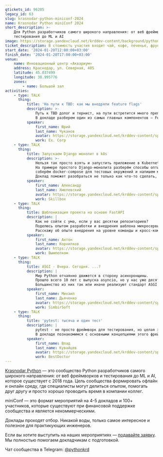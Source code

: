 ```yaml
---
qtickets_id: 96205
legacy_id: 63
slug: krasnodar-python-miniconf-2024
name: Krasnodar Python miniConf 2024
short_description: >-
    Для Python разработчиков самого широкого направления: от веб фреймворков и
    тестирования до ML и AI
image: https://storage.yandexcloud.net/krddev-content/background/python.jpg
ticket_description: В стоимость участия входит чай, кофе, печенье, фрукты и сэндвичи.
start_date: '2024-01-20T12:00:00+03:00'
finish_date: '2024-01-20T17:00:00+03:00'
venue:
    name: Инновационный центр «Аквариум»
    address: Краснодар, ул. Северная, 405
    latitude: 45.037499
    longitude: 38.995776
    zones:
        - name: Большой зал
activities:
    - type: TALK
      thing:
          title: 'На пути к TBD: как мы внедряли feature flags'
          description: >-
              Путь к TBD долог и тернист, на пути встретится много препятствий.
              В докладе разберем один из самых главных компонентов — Feature Flags. Обсудим как с ними работать и подводные камни внедрения.
          speaker:
              first_name: Юрий
              last_name: Чуканов
              avatar: https://storage.yandexcloud.net/krddev-content/speakers/jurii-chukanov.jpg
              work: Ex. Corp
    - type: TALK
      thing:
          title: Запускаем Django монолит в k8s
          description: >-
              Нельзя так просто взять и запустить приложение в Kubernetes!  
              На примере простого Django-монолита разберём способы оптимизации docker-образов и типичные ошибки, 
              соберём docker-compose для тестовых окружений и напишем манифесты для Kubernetes.  
              Доклад поможет разобраться не только как что-то сделать, но и почему именно так.
          speaker:
              first_name: Александр
              last_name: Хмелевский
              avatar: https://storage.yandexcloud.net/krddev-content/speakers/aleksandr-chmelevskii.jpg
              work: Skillbox
    - type: TALK
      thing:
          title: Шаблонизация проекта на основе FastAPI
          description: |
              Как не сойти с ума, если у вас десятки репозиториев?  
              Поделюсь опытом разработки и внедрения шаблона микросервиса на основе FastAPI с помощью Cookiecutter. Он поможет всё упростить и стандартизировать, но для начала надо продать его бизнесу.  
              Расскажу об опыте внедрения на уровне команды и кросс-командного взаимодействия и разработки. Рассмотрю «палку» с двух сторон.
          speaker:
              first_name: Антон
              last_name: Корнилков
              avatar: https://storage.yandexcloud.net/krddev-content/speakers/anton-kornilkov.jpg
              work: Вымпелком
    - type: TALK
      thing:
          title: ASGI - Вчера. Сегодня. ...?
          description: |
              Мир Python отчаянно движется в сторону асинхронщины.
              Прошло всего 10 лет с выпуска asyncio, но у нас уже десяток фреймворков и несколько серверов приложений.  
              Большинство из них так или иначе реализуют стандарт ASGI - о нём как раз и поговорим. Чем он отличается от WSGI, зачем нужен и какие сложности привносит.
          speaker:
              first_name: Михаил
              last_name: Дьяченко
              avatar: https://storage.yandexcloud.net/krddev-content/speakers/programishka.jpg
              work: SimbirSoft
    - type: TALK
      thing:
          title: 'pytest: тысяча и один тест'
          description: |
              pytest - не просто фреймворк для тестирования, но целая экосистема. Его используют в том числе и для интеграционных тестов, и в BDD, и для тестирования скриптов на другом языке программирования. Потому что он удобен!  
              В докладе познакомимся с основными концепциями этого фреймворка, а также разберём популярные библиотеки, которые делают его использование таким простым и универсальным.
          speaker:
              first_name: Влад
              last_name: Кувайцев
              avatar: https://storage.yandexcloud.net/krddev-content/speakers/vlad-kuvaitsev.jpg
              work: BestDoctor
---
```


[Krasnodar Python](https://t.me/pythonkrd) — это сообщество Python разработчиков самого широкого направления: от веб фреймворков и тестирования до ML и AI, которое существует с 2018 года. Цель сообщества формировать офлайн и онлайн среду, где специалисты могут делиться опытом, помогать друг другу и просто хорошо проводить время в компании коллег.

miniConf — это формат мероприятий на 4-5 докладов и 100+ участников, которые существуют при финансовой поддержке сообщества и является некоммерческими.

Доклады проходят отбор. Никакой воды, только самое интересное и полезное для практикующих инженеров.

Если вы хотите выступить на наших мероприятиях — [подавайте заявку](https://krd.dev/cfp). Мы полностью помогаем докладчикам с подготовкой.

Чат сообщества в Telegram: [@pythonkrd](https://t.me/pythonkrd)
